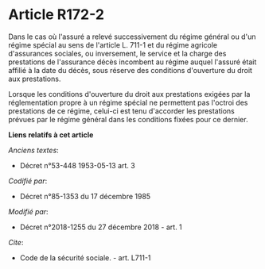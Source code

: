 # Article R172-2

Dans le cas où l'assuré a relevé successivement du régime général ou d'un régime spécial au sens de l'article L. 711-1 et du
régime agricole d'assurances sociales, ou inversement, le service et la charge des prestations de l'assurance décès incombent
au régime auquel l'assuré était affilié à la date du décès, sous réserve des conditions d'ouverture du droit aux
prestations. 

Lorsque les conditions d'ouverture du droit aux prestations exigées par la réglementation propre à un régime spécial ne
permettent pas l'octroi des prestations de ce régime, celui-ci est tenu d'accorder les prestations prévues par le régime
général dans les conditions fixées pour ce dernier.

**Liens relatifs à cet article**

_Anciens textes_:

  - Décret n°53-448 1953-05-13 art. 3

_Codifié par_:

  - Décret n°85-1353 du 17 décembre 1985

_Modifié par_:

  - Décret n°2018-1255 du 27 décembre 2018 - art. 1

_Cite_:

  - Code de la sécurité sociale. - art. L711-1
